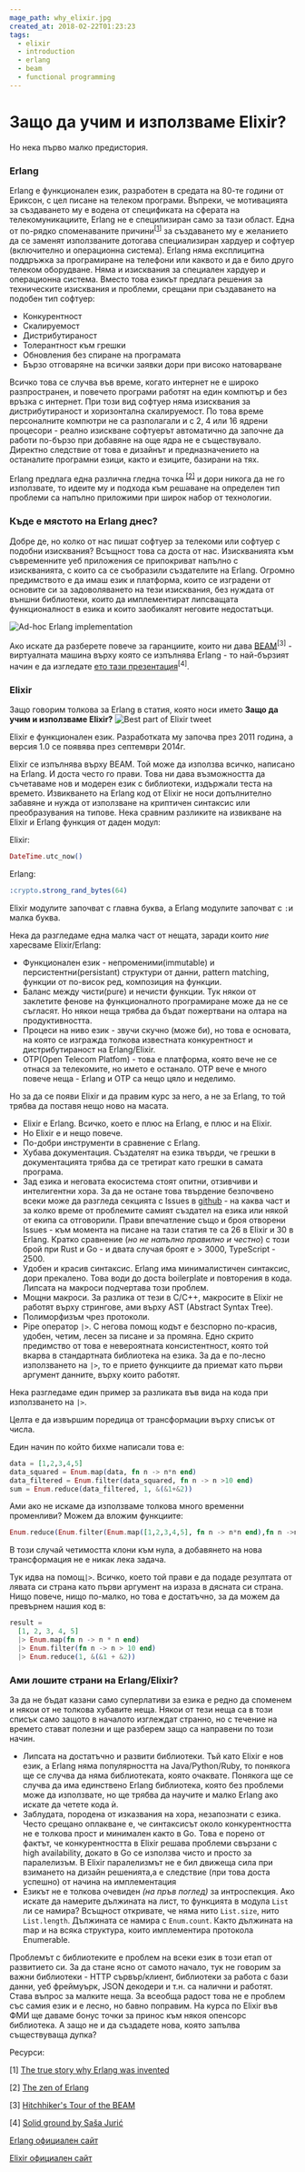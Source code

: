 ```yaml
---
mage_path: why_elixir.jpg
created_at: 2018-02-22T01:23:23
tags:
  - elixir
  - introduction
  - erlang
  - beam
  - functional programming
---
```


# Защо да учим и използваме Elixir?

Но нека първо малко предистория.
### Erlang
Erlang е функционален език, разработен в средата на 80-те години от Ериксон, с цел писане на телеком програми. Въпреки, че мотивацията за създаването му  е водена от спецификата на сферата на телекомуникациите, Erlang не е специлизиран само за тази област. Eдна от по-рядко споменаваните причини<sup>[[1](https://www.erlang-factory.com/upload/presentations/416/MikeWilliams.pdf)]</sup>  за създаването му е желанието да се заменят използваните дотогава специализиран хардуер и софтуер (включително и операционна система). Erlang няма експлицитна поддръжка за програмиране на телефони или каквото и да е било друго телеком оборудване. Няма и изисквания за специален хардуер и операционна система. Вместо това езикът предлага решения за техническите изисквания и проблеми, срещани при създаването на подобен тип софтуер:
- Конкурентност
- Скалируемост
- Дистрибутираност      
- Толерантност към грешки
- Обновления без спиране на програмата
- Бързо отговаряне на всички заявки дори при високо натоварване


Всичко това се случва във време, когато интернет не е широко разпространен, и повечето програми работят на един компютър и без връзка с интернет. При този вид софтуер няма изисквания за дистрибутираност и хоризонтална скалируемост. По това време персоналните компютри не са разполагали и с 2, 4 или  16 ядрени процесори - реално изискване софтуерът автоматично да започне да работи по-бързо при добавяне на още ядра не е съществувало. Директно следствие от това е дизайнът и предназначението на останалите програмни езици, както и езиците, базирани  на тях. 

Erlang предлага една различна гледна точка <sup>[[2]](https://ferd.ca/the-zen-of-erlang.html)</sup> и дори никога да не го използвате, то идеите му и подхода към решаване на определен тип проблеми са напълно приложими при широк набор от технологии.
### Къде е мястото на Erlang днес?
Добре де, но колко от нас пишат софтуер за телекоми или софтуер с подобни изисквания? Всъщност това са доста от нас. Изискванията към съвременните уеб приложения се припокриват напълно с изискванията, с които са се съобразили създателите на Erlang. Огромно предимството е да имаш език и платформа, които се изградени от основите си за задоволяването на тези изисквания, без нуждата от външни библиотеки, които да имплементират липсващата функционалност в езика и които заобикалят неговите недостатъци.

![Ad-hoc Erlang implementation](https://raw.githubusercontent.com/IvanIvanoff/blog/master/assets/erlang_ad_hoc_implement.png)

Ако искате да разберете повече за гаранциите, които ни дава [BEAM](http://www.erlang-factory.com/upload/presentations/708/HitchhikersTouroftheBEAM.pdf)<sup>[3]</sup> - виртуалната машина върху която се изпълнява Erlang - то най-бързият начин е да изгледате [ето тази презентация](https://www.youtube.com/watch?v=5SbWapbXhKo)<sup>[4]</sup>.
### Elixir

Защо говорим толкова за Erlang в статия, която носи името **Защо да учим и използваме Elixir?**
![Best part of Elixir tweet](https://raw.githubusercontent.com/IvanIvanoff/blog/master/assets/elixir_most_important_part.png)

Elixir е функционален език. Разработката му започва през 2011 година, а версия 1.0 се появява през септември 2014г.

Elixir се изпълнява върху BEAM. Той може да използва всичко, написано на Erlang. И доста често го прави. Това ни дава възможността да съчетаваме нов и модерен език с библиотеки, издържали теста на времето. Извикването на Erlang код от Elixir не носи допълнително забавяне и нужда от използване на криптичен синтаксис или преобразувания на типове. Нека сравним разликите на извикване на Elixir и Erlang функция от даден модул:

Elixir: 
```elixir
DateTime.utc_now()
```

Erlang:
```erlang
:crypto.strong_rand_bytes(64)
```

Elixir модулите започват с главна буква, а Erlang модулите започват с `:`и малка буква.

Нека да разгледаме една малка част от нещата, заради които *ние* харесваме Elixir/Erlang:
- Функционален език - непроменими(immutable) и персистентни(persistant) структури от данни, pattern matching, функции от по-висок ред, композиция на функции.
- Баланс между чисти(pure) и нечисти функции. Тук някои от заклетите фенове на функционалното програмиране може да не се съгласят. Но някои неща трябва да бъдат пожертвани на олтара на продуктивността.
- Процеси на ниво език - звучи скучно (може би), но това е основата, на която се изгражда толкова известната конкурентност и дистрибутираност на Erlang/Elixir.
- OTP(Open Telecom Platfom) - това е платформа, която вече не се отнася за телекомите, но името е останало. OTP вече е много повече неща - Erlang и OTP са нещо цяло и неделимо.

Но за да се появи Elixir и да правим курс за него, а не за Erlang, то той трябва да поставя нещо ново на масата.
- Elixir е Erlang. Всичко, което е плюс на Erlang, е плюс и на Elixir.
- Но Elixir е и нещо повече.
- По-добри инструменти в сравнение с Erlang.
- Хубава документация. Създателят на езика твърди, че грешки в документацията трябва да се третират като грешки в самата програма.
- Зад езика и неговата екосистема стоят опитни, отзивчиви и интелигентни хора. За да не остане това твърдение безпочвено всеки може да разгледа секцията с Issues в [github](https://github.com/elixir-lang/elixir/issues?q=is%3Aissue+is%3Aclosed) - на каква част и за колко време от проблемите самият създател на езика или някой от екипа са отговорили. Прави впечатление също и броя отворени Issues - към момента на писане на тази статия те са 26 в Elixir и 30 в Erlang. Кратко сравнение (*но не напълно правилно и честно*) с този брой при Rust и Go - и двата случая броят е > 3000, TypeScript - 2500.
- Удобен и красив синтаксис. Erlang има минималистичен синтаксис, дори прекалено. Това води до доста boilerplate и повторения в кода. Липсата на макроси подчертава този проблем. 
- Мощни макроси. За разлика от тези в С/С++, макросите в Elixir не работят върху стрингове, ами върху AST (Abstract Syntax Tree).
- Полиморфизъм чрез протоколи.
- Pipe оператор `|>`. С негова помощ кодът е безспорно по-красив, удобен, четим, лесен за писане и за промяна. Едно скрито предимство от това е невероятната консистентност, която той вкарва в стандартната библиотека на езика. За да e по-лесно използването на `|>`, то е прието функциите да приемат като първи аргумент данните, върху които работят. 

Нека разгледаме един пример за разликата във вида на кода при използването на `|>`.

Целта е да извършим поредица от трансформации върху списък от числа.

Един начин по който бихме написали това е:
```elixir
data = [1,2,3,4,5]
data_squared = Enum.map(data, fn n -> n*n end)
data_filtered = Enum.filter(data_squared, fn n -> n >10 end)
sum = Enum.reduce(data_filtered, 1, &(&1+&2))
```

Ами ако не искаме да използваме толкова много временни променливи? Можем да вложим функциите:

```elixir
Enum.reduce(Enum.filter(Enum.map([1,2,3,4,5], fn n -> n*n end),fn n ->n > 10 end), 1, &(&1 + &2))
```

В този случай четимостта клони към нула, а добавянето на нова трансформация не е никак лека задача.

Тук идва на помощ`|>`. Всичко, което той прави е да подаде резултата от лявата си страна като първи аргумент на израза в дясната си страна. Нищо повече, нищо по-малко, но това е достатъчно, за да можем да превърнем нашия код в: 

```elixir
result = 
  [1, 2, 3, 4, 5]
  |> Enum.map(fn n -> n * n end)
  |> Enum.filter(fn n -> n > 10 end)
  |> Enum.reduce(1, &(&1 + &2))
```

### Ами лошите страни на Erlang/Elixir?

За да не бъдат казани само суперлативи за езика е редно да споменем и някои от не толкова хубавите неща. Някои от тези неща са в този списък само защото в началото изглеждат странно, но с течение на времето стават полезни и ще разберем защо са направени по този начин.

- Липсата на достатъчно и развити библиотеки. Тъй като Elixir е нов език, а Erlang няма популярността на Java/Python/Ruby, то понякога ще се случва да няма библиотеката, която очаквате. Понякога ще се случва да има единствено Erlang библиотека, която без проблеми може да използвате, но ще трябва да научите и малко Erlang ако искате да четете кода ѝ.
- Заблудата, породена от изказвания на хора, незапознати с езика. Често срещано оплакване е, че синтаксисът около конкурентността не е толкова прост и минимален както в Go. Това е порено от фактът, че конкурентността в Elixir решава проблеми свързани с high availability, докато в Go се използва чисто и просто за паралелизъм. В Elixir паралелизмът не е бил движеща сила при взимането на дизайн решенията,а е следствие (при това доста успешно) от начина на имплементация
- Езикът не е толкова очевиден *(на пръв поглед)* за интроспекция. Ако искате да намерите дължината на лист, то функцията в модула `List` ли се намира? Всъщност откривате, че няма нито `List.size`, нито `List.length`. Дължината се намира с `Enum.count`. Както дължината на map и на всяка структура, които имплементира протокола Enumerable.

Проблемът с библиотеките е проблем на всеки език в този етап от развитието си. За да стане ясно от самото начало, тук не говорим за важни библиотеки - HTTP сървър/клиент, библиотеки за работа с бази данни, уеб фреймуърк, JSON декодери и т.н. са налични и работят. Става въпрос за малките неща. За всеобща радост това не е проблем със самия език и е лесно, но бавно поправим. На курса по Elixir във ФМИ ще даваме бонус точки за принос към някоя опенсорс библиотека. А защо не и да създадете нова, която запълва съществуваща дупка?


Ресурси:

[1] [The true story why Erlang was invented](https://www.erlang-factory.com/upload/presentations/416/MikeWilliams.pdf)

[2] [The zen of Erlang](https://ferd.ca/the-zen-of-erlang.html) 

[3] [Hitchhiker's Tour of the BEAM](http://www.erlang-factory.com/upload/presentations/708/HitchhikersTouroftheBEAM.pdf)

[4] [Solid ground by Saša Jurić](https://www.youtube.com/watch?v=5SbWapbXhKo)

[Erlang официален сайт](http://www.erlang.org/)

[Elixir официален сайт](https://elixir-lang.org/)


